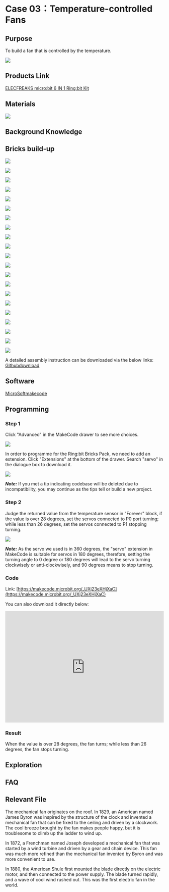 # Case 03：Temperature-controlled Fans

## Purpose


To build a fan that is controlled by the temperature. 



![](./images/Ringbit_Bricks_Pack_case_en_03_01.png)



## Products Link

[ELECFREAKS micro:bit 6 IN 1 Ring:bit Kit](https://www.elecfreaks.com/ring-bit-bricks-pack.html)


## Materials



![](./images/Ringbit_Bricks_Pack_case_en_03_02.png)




## Background Knowledge 



## Bricks build-up


![](./images/Ringbit_Bricks_Pack_step_03_01.png)

![](./images/Ringbit_Bricks_Pack_step_03_02.png)

![](./images/Ringbit_Bricks_Pack_step_03_03.png)

![](./images/Ringbit_Bricks_Pack_step_03_04.png)

![](./images/Ringbit_Bricks_Pack_step_03_05.png)

![](./images/Ringbit_Bricks_Pack_step_03_06.png)

![](./images/Ringbit_Bricks_Pack_step_03_07.png)

![](./images/Ringbit_Bricks_Pack_step_03_08.png)

![](./images/Ringbit_Bricks_Pack_step_03_09.png)

![](./images/Ringbit_Bricks_Pack_step_03_10.png)

![](./images/Ringbit_Bricks_Pack_step_03_11.png)

![](./images/Ringbit_Bricks_Pack_step_03_12.png)

![](./images/Ringbit_Bricks_Pack_step_03_13.png)

![](./images/Ringbit_Bricks_Pack_step_03_14.png)

![](./images/Ringbit_Bricks_Pack_step_03_15.png)

![](./images/Ringbit_Bricks_Pack_step_03_16.png)

![](./images/Ringbit_Bricks_Pack_step_03_17.png)

![](./images/Ringbit_Bricks_Pack_step_03_18.png)

![](./images/Ringbit_Bricks_Pack_step_03_19.png)

![](./images/Ringbit_Bricks_Pack_step_03_20.png)

![](./images/Ringbit_Bricks_Pack_step_03_21.png)



A detailed assembly instruction can be downloaded via the below links:
[Githubdownload ](https://github.com/elecfreaks/learn-cn/raw/master/microbitKit/ring_bit_bricks_pack/files/Ringbit_Bricks_Pack_step_03_v1.1.pdf)


## Software


[MicroSoftmakecode](https://makecode.microbit.org/#)

## Programming


### Step 1

 Click "Advanced" in the MakeCode drawer to see more choices.




![](./images/Ringbit_Bricks_Pack_case_en_03_03.png)





In order to programme for the Ring:bit Bricks Pack, we need to add an extension. Click  "Extensions" at the bottom of the drawer. Search "servo" in the dialogue box to download it. 



![](./images/Ringbit_Bricks_Pack_case_en_03_04.png)



***Note:*** If you met a tip indicating codebase will be deleted due to incompatibility, you may continue as the tips tell or build a new project.

### Step 2

Judge the returned value from the temperature sensor in "Forever" block, if the value is over 28 degrees, set the servos connected to P0 port turning;  while less than 26 degrees, set the servos connected to P1 stopping turning. 


![](./images/Ringbit_Bricks_Pack_case_en_03_05.png)



***Note:*** As the servo we used is in 360 degrees, the "servo" extension in MakeCode is suitable for servos in 180 degrees, therefore, setting the turning angle to 0 degree or 180 degrees will lead to the servo turning clockwisely or anti-clockwisely, and 90 degrees means to stop turning.

### Code

Link: [https://makecode.microbit.org/_UXj23eXHjXaC](https://makecode.microbit.org/_UXj23eXHjXaC)

You can also download it directly below:

<div style="position:relative;height:0;padding-bottom:70%;overflow:hidden;"><iframe style="position:absolute;top:0;left:0;width:100%;height:100%;" src="https://makecode.microbit.org/#pub:_UXj23eXHjXaC]" frameborder="0" sandbox="allow-popups allow-forms allow-scripts allow-same-origin"></iframe></div>  

### Result

When the value is over 28 degrees, the fan turns;  while less than 26 degrees, the fan stops turning. 

## Exploration



## FAQ



## Relevant File  


The mechanical fan originates on the roof. In 1829, an American named James Byron was inspired by the structure of the clock and invented a mechanical fan that can be fixed to the ceiling and driven by a clockwork. The cool breeze brought by the fan makes people happy, but it is troublesome to climb up the ladder to wind up. 

In 1872, a Frenchman named Joseph developed a mechanical fan that was started by a wind turbine and driven by a gear and chain device. This fan was much more refined than the mechanical fan invented by Byron and was more convenient to use.

In 1880, the American Shule first mounted the blade directly on the electric motor, and then connected to the power supply. The blade turned rapidly, and a wave of cool wind rushed out. This was the first electric fan in the world.
